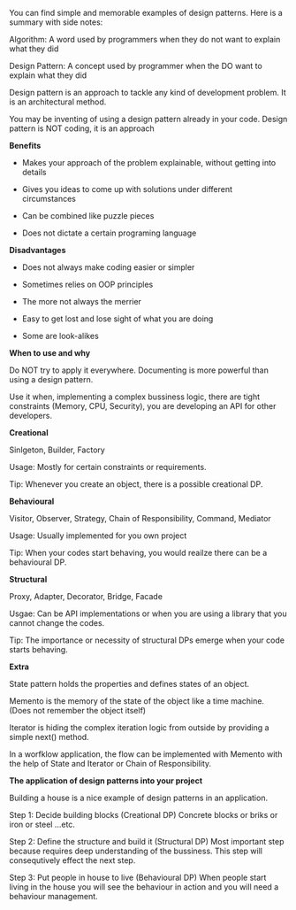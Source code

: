 You can find simple and memorable examples of design patterns. Here is a summary with side notes:

Algorithm: A word used by programmers when they do not want to explain what they did

Design Pattern: A concept used by programmer when the DO want to explain what they did

Design pattern is an approach to tackle any kind of development problem. It is an architectural method.

You may be inventing of using a design pattern already in your code. Design pattern is NOT coding, it is an approach

<b>Benefits</b>

- Makes your approach of the problem explainable, without getting into details

- Gives you ideas to come up with solutions under different circumstances

- Can be combined like puzzle pieces

- Does not dictate a certain programing language

<b>Disadvantages</b>

- Does not always make coding easier or simpler

- Sometimes relies on OOP principles

- The more not always the merrier

- Easy to get lost and lose sight of what you are doing

- Some are look-alikes

<b>When to use and why</b>

Do NOT try to apply it everywhere. Documenting is more powerful than using a design pattern.

Use it when, implementing a complex bussiness logic, there are tight constraints (Memory, CPU, Security), you are developing an API for other developers.

<b>Creational</b>

Sinlgeton, Builder, Factory

Usage: Mostly for certain constraints or requirements.

Tip: Whenever you create an object, there is a possible creational DP.

<b>Behavioural</b>

Visitor, Observer, Strategy, Chain of Responsibility, Command, Mediator

Usage: Usually implemented for you own project

Tip: When your codes start behaving, you would reailze there can be a behavioural DP.

<b>Structural</b>

Proxy, Adapter, Decorator, Bridge, Facade

Usgae: Can be API implementations or when you are using a library that you cannot change the codes.

Tip: The importance or necessity of structural DPs emerge when your code starts behaving.

<b>Extra</b>

State pattern holds the properties and defines states of an object.

Memento is the memory of the state of the object like a time machine. (Does not remember the object itself)

Iterator is hiding the complex iteration logic from outside by providing a simple next() method.

In a worfklow application, the flow can be implemented with Memento with the help of State and Iterator or Chain of Responsibility.

<b>The application of design patterns into your project</b>

Building a house is a nice example of design patterns in an application.

Step 1: Decide building blocks (Creational DP)
Concrete blocks or briks or iron or steel ...etc.

Step 2: Define the structure and build it (Structural DP)
Most important step because requires deep understanding of the bussiness. This step will consequtively effect the next step.

Step 3: Put people in house to live (Behavioural DP)
When people start living in the house you will see the behaviour in action and you will need a behaviour management.

